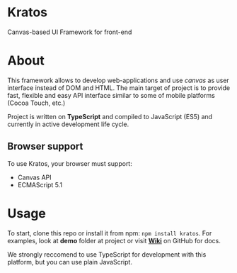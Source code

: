 # Kratos
Canvas-based UI Framework for front-end

# About
This framework allows to develop web-applications and use *canvas* as user interface instead of DOM and HTML.
The main target of project is to provide fast, flexible and easy API interface similar to some of mobile platforms (Cocoa Touch, etc.)

Project is written on **TypeScript** and compiled to JavaScript (ES5) and currently in active development life cycle.

## Browser support
To use Kratos, your browser must support:
* Canvas API
* ECMAScript 5.1

# Usage
To start, clone this repo or install it from npm: `npm install kratos`.
For examples, look at **demo** folder at project or visit **[Wiki](https://github.com/odin3/kratos/wiki)** on GitHub for docs.

We strongly reccomend to use TypeScript for development with this platform, but you can use plain JavaScript.

